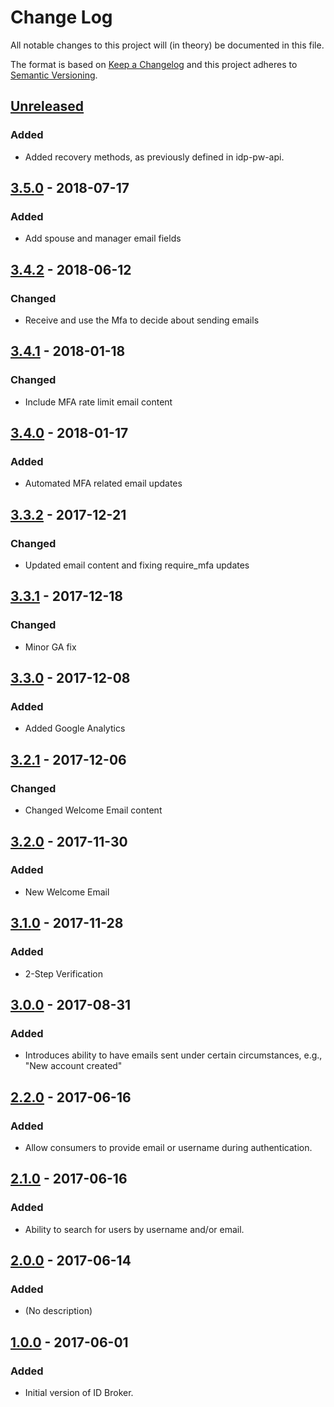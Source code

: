 # Change Log
All notable changes to this project will (in theory) be documented in this file.

The format is based on [Keep a Changelog](http://keepachangelog.com/)
and this project adheres to [Semantic Versioning](http://semver.org/).

## [Unreleased]
### Added
- Added recovery methods, as previously defined in idp-pw-api.

## [3.5.0] - 2018-07-17
### Added
- Add spouse and manager email fields

## [3.4.2] - 2018-06-12
### Changed
- Receive and use the Mfa to decide about sending emails

## [3.4.1] - 2018-01-18
### Changed
- Include MFA rate limit email content

## [3.4.0] - 2018-01-17
### Added
- Automated MFA related email updates

## [3.3.2] - 2017-12-21
### Changed
- Updated email content and fixing require_mfa updates

## [3.3.1] - 2017-12-18
### Changed
- Minor GA fix

## [3.3.0] - 2017-12-08
### Added
- Added Google Analytics

## [3.2.1] - 2017-12-06
### Changed
- Changed Welcome Email content

## [3.2.0] - 2017-11-30
### Added
- New Welcome Email

## [3.1.0] - 2017-11-28
### Added
- 2-Step Verification

## [3.0.0] - 2017-08-31
### Added
- Introduces ability to have emails sent under certain circumstances, e.g., "New 
  account created"

## [2.2.0] - 2017-06-16
### Added
- Allow consumers to provide email or username during authentication.

## [2.1.0] - 2017-06-16
### Added
- Ability to search for users by username and/or email.

## [2.0.0] - 2017-06-14
### Added
- (No description)

## [1.0.0] - 2017-06-01
### Added
- Initial version of ID Broker.

[Unreleased]: https://github.com/silinternational/idp-id-broker/compare/3.5.0...HEAD
[3.5.0]: https://github.com/silinternational/idp-id-broker/compare/3.4.2...3.5.0
[3.4.2]: https://github.com/silinternational/idp-id-broker/compare/3.4.1...3.4.2
[3.4.1]: https://github.com/silinternational/idp-id-broker/compare/3.4.0...3.4.1
[3.4.0]: https://github.com/silinternational/idp-id-broker/compare/3.3.2...3.4.0
[3.3.2]: https://github.com/silinternational/idp-id-broker/compare/3.3.1...3.3.2
[3.3.1]: https://github.com/silinternational/idp-id-broker/compare/3.3.0...3.3.1
[3.3.0]: https://github.com/silinternational/idp-id-broker/compare/3.2.1...3.3.0
[3.2.1]: https://github.com/silinternational/idp-id-broker/compare/3.2.0...3.2.1
[3.2.0]: https://github.com/silinternational/idp-id-broker/compare/3.1.0...3.2.0
[3.1.0]: https://github.com/silinternational/idp-id-broker/compare/3.0.0...3.1.0
[3.0.0]: https://github.com/silinternational/idp-id-broker/compare/2.2.0...3.0.0
[2.2.0]: https://github.com/silinternational/idp-id-broker/compare/2.1.0...2.2.0
[2.1.0]: https://github.com/silinternational/idp-id-broker/compare/2.0.0...2.1.0
[2.0.0]: https://github.com/silinternational/idp-id-broker/compare/1.0.0...2.0.0
[1.0.0]: https://github.com/silinternational/idp-id-broker/commit/06c28b8ad18545cd2bdec4d09d2f9f146394409c
